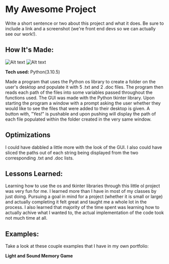 # My Awesome Project
Write a short sentence or two about this project and what it does. Be sure to include a link and a screenshot (we're front end devs so we can actually see our work!).

## How It's Made:

![Alt text](https://user-images.githubusercontent.com/89095616/178635077-e962c361-065a-4b82-b68d-03481cecf57d.png?raw=true)
![Alt text](https://user-images.githubusercontent.com/89095616/178635086-44c9251e-59d3-41b4-9d9e-1b55534980d5.png?raw=true)

**Tech used:** Python(3.10.5)

Made a program that uses the Python os library to create a folder on the user's desktop and populate it with 5 .txt and 2 .doc files. The program then reads each path of the files into some variables passed throughout the functions used. The GUI was made with the Python tkinter library. Upon starting the program a window with a prompt asking the user whether they would like to see the files that were added to their desktop is given. A button with, "Yes!" is pushable and upon pushing will display the path of each file populated within the folder created in the very same window.

## Optimizations

I could have dabbled a little more with the look of the GUI. I also could have sliced the paths out of each string being displayed from the two corresponding .txt and .doc lists.

## Lessons Learned:

Learning how to use the os and tkinter libraries through this little ol project was very fun for me. I learned more than I have in most of my classes by just doing. Pursuing a goal in mind for a project (whether it is small or large) and actually completing it felt great and taught me a whole lot in the process. I also learned that majority of the time spent was learning how to actually achive what I wanted to, the actual implementation of the code took not much time at all.

## Examples:
Take a look at these couple examples that I have in my own portfolio:

**Light and Sound Memory Game** 
